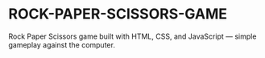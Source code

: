 # ROCK-PAPER-SCISSORS-GAME
Rock Paper Scissors game built with HTML, CSS, and JavaScript — simple gameplay against the computer.
